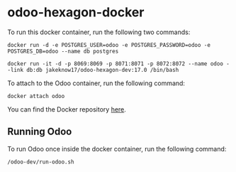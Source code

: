 # odoo-hexagon-docker

To run this docker container, run the following two commands:
```
docker run -d -e POSTGRES_USER=odoo -e POSTGRES_PASSWORD=odoo -e POSTGRES_DB=odoo --name db postgres
```
```
docker run -it -d -p 8069:8069 -p 8071:8071 -p 8072:8072 --name odoo --link db:db jakeknow17/odoo-hexagon-dev:17.0 /bin/bash
```

To attach to the Odoo container, run the following command:
```
docker attach odoo
```

You can find the Docker repository [here](https://hub.docker.com/r/jakeknow17/odoo-hexagon-dev).

## Running Odoo
To run Odoo once inside the docker container, run the following command:
```
/odoo-dev/run-odoo.sh
```
